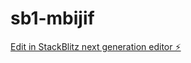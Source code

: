 # sb1-mbijif

[Edit in StackBlitz next generation editor ⚡️](https://stackblitz.com/~/github.com/rawnutdesign/sb1-mbijif)